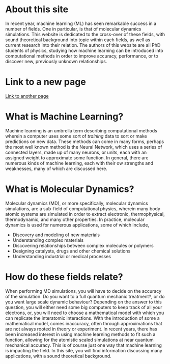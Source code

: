 # About this site
In recent year, machine learning (ML) has seen remarkable success in a number of fields. One in particular, is that of molecular dynamics simulations. This website is dedicated to the cross-over of these fields, with sound theoretical background into topic within each fields, as well as current research into their relation. The authors of this website are all PhD students of physics, studying how machine learning can be introduced into computational methods in order to improve accuracy, performance, or to discover new, previously unknown relationships.

# Link to a new page
[Link to another page](./_pages/Molecular_Dynamics.html)

# What is Machine Learning?
Machine learning is an umbrella term describing computational methods wherein a computer uses some sort of *training* data to sort or make predictions on new data. These methods can come in many forms, perhaps the most well known method is the Neural Network, which uses a series of connected layers, made up of many neurons, or units, each with an assigned weight to approximate some function. In general, there are numerous kinds of machine learning, each with their ow strengths and weaknesses, many of which are discussed here.


# What is Molecular Dynamics?
Molecular dynamics (MD), or more specifically, molecular dynamics simulations, are a sub-field of computational physics, wherein many body atomic systems are simulated in order to extract electronic, thermophysical, thermodynamic, and many other properties. In practice, molecular dynamics is used for numerous applications, some of which include, 
* Discovery and modeling of new materials
* Understanding complex materials
* Discovering relationships between complex molecules or polymers
* Designing catalysts, drugs and other chemical solutions
* Understanding industrial or medical processes

# How do these fields relate?
When performing MD simulations, you will have to decide on the accuracy of the simulation. Do you want to a full quantum mechanic treatment?, or do you want large scale dynamic behaviour? Depending on the answer to this question, you will either need some big computers to keep track of all your electrons, or, you will need to choose a mathematical model with which you can replicate the interatomic interactions. With the introduction of some a mathematical model, comes inaccuracy, often through approximations that are not always rooted in theory or experiment. In recent years, there has been increased interest in using machine learning methods to fit such a function, allowing for the atomistic scaled simulations at near quantum mechanical accuracy. This is of course just one way that machine learning is impacting the field. In this site, you will find information discussing many applications, with a sound theoretical background.

